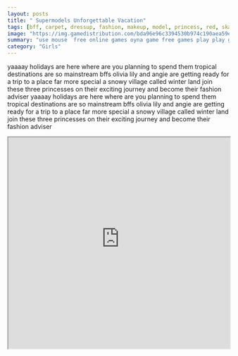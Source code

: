 ```yaml
---
layout: posts
title: " Supermodels Unforgettable Vacation"
tags: [bff, carpet, dressup, fashion, makeup, model, princess, red, skate, snowball, trip, vacation, winter, free, online, games, oyna, game, free, games, play, play, games]
image: "https://img.gamedistribution.com/bda96e96c3394530b974c190aea59e2c.jpg"
summary: "use mouse  free online games oyna game free games play play games"
category: "Girls"
---
```


yaaaay holidays are here where are you planning to spend them tropical destinations are so mainstream bffs olivia lily and angie are getting ready for a trip to a place far more special a snowy village called winter land join these three princesses on their exciting journey and become their fashion adviser yaaaay holidays are here where are you planning to spend them tropical destinations are so mainstream bffs olivia lily and angie are getting ready for a trip to a place far more special a snowy village called winter land join these three princesses on their exciting journey and become their fashion adviser

<iframe width="100%" height="480px;" src="https://html5.gamedistribution.com/bda96e96c3394530b974c190aea59e2c/"></iframe>
